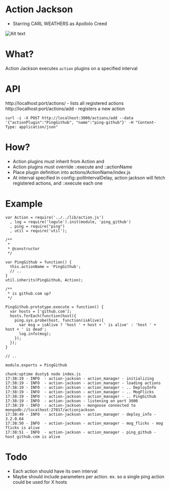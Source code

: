 # Action Jackson
* Starring CARL WEATHERS as Apollolo Creed

![Alt text](https://raw.githubusercontent.com/clarkda/repo-images/master/action-jackson.js/actionjackson.png "I aint got time to bleed")

# What?

Action Jackson executes `action` plugins on a specified interval

# API

http://localhost:port/actions/ - lists all registered actions
http://localhost:port/actions/add - registers a new action

```
curl -i -X POST http://localhost:3000/actions/add --data '{"actionPlugin":"PingGithub", "name":"ping-github"}' -H "Content-Type: application/json"
```

# How?

* Action plugins must inherit from Action and
* Action plugins must override ::execute and ::actionName
* Place plugin definition into actions/ActionName/index.js
* At interval specified in config::pollIntervalDelay, action jackson will fetch registered actions, and ::execute each one

# Example

```
var Action = require('../../lib/action.js')
  , log = require('logule').init(module, 'ping_github')
  , ping = require("ping")
  , util = require('util');

/**
 *
 * @constructor
 */

var PingGithub = function() {
  this.actionName = 'PingGithub';
  // ..
}
util.inherits(PingGithub, Action);

/**
 * is github.com up?
 */

PingGithub.prototype.execute = function() {
  var hosts = ['github.com'];
  hosts.forEach(function(host){
    ping.sys.probe(host, function(isAlive){
      var msg = isAlive ? 'host ' + host + ' is alive' : 'host ' + host + ' is dead';
      log.info(msg);
    });
  });
}

// ..

module.exports = PingGithub
```

```
chunk:uptime dusty$ node index.js
17:38:19 - INFO  - action-jackson - action_manager - initializing
17:38:19 - INFO  - action-jackson - action_manager - loading actions
17:38:19 - INFO  - action-jackson - action_manager - .. DeployInfo
17:38:19 - INFO  - action-jackson - action_manager - .. MogFlicks
17:38:19 - INFO  - action-jackson - action_manager - .. PingGithub
17:38:19 - INFO  - action-jackson - listening on port 3000
17:38:19 - INFO  - action-jackson - mongoose connected to mongodb://localhost:27017/actionjackson
17:38:49 - INFO  - action-jackson - action_manager - deploy_info - 3.2.0.64
17:38:50 - INFO  - action-jackson - action_manager - mog_flicks - mog flicks is alive
17:38:51 - INFO  - action-jackson - action_manager - ping_github - host github.com is alive
```

# Todo
* Each action should have its own interval
* Maybe should include parameters per action. ex. so a single ping action could be used for X hosts
